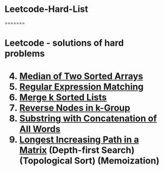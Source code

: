 # Leetcode-Hard-List
=======
<h1> Leetcode - solutions of hard problems<h1>


4.	[Median of Two Sorted Arrays](https://leetcode.com/problems/)
10.	[Regular Expression Matching](https://leetcode.com/problems/median-of-two-sorted-arrays/)
23.	[Merge k Sorted Lists](https://leetcode.com/problems/regular-expression-matching/)
25.	[Reverse Nodes in k-Group](https://leetcode.com/problems/reverse-nodes-in-k-group/)
30.	[Substring with Concatenation of All Words](https://leetcode.com/problems/substring-with-concatenation-of-all-words/)
329. [Longest Increasing Path in a Matrix](https://leetcode.com/problems/longest-increasing-path-in-a-matrix/)  (Depth-first Search) (Topological Sort) (Memoization)
